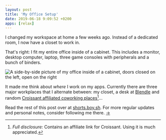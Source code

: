 ```yaml
---
layout: post
title: 'My Office Setup'
date: 2019-06-18 9:09:52 +0200
apps: [relax]
---
```

I changed my workspace at home a few weeks ago. Instead of a dedicated room, I now have a closet to work in.

That's right: I fit my entire office inside of a cabinet. This includes a monitor, desktop computer, laptop, three game consoles with peripherals and a bunch of binders.

![A side-by-side picture of my office inside of a cabinet, doors closed on the left, open on the right](/assets/blog/closet-office.jpg)

It made me think about _where_ I work on my apps. Currently there are three major workplaces that I alternate between: my closet, a desk at [Blendle](https://www.blendle.com) and random [Croissant affiliated coworking places](https://www.getcroissant.com/a/boy26)[^croissantaff]...

Read the rest of this post over at [shorts.boy.sh](https://shorts.boy.sh/2019/06/18/my-office). For more regular updates and personal notes, consider following me there. [&rarr;](https://shorts.boy.sh/2019/06/18/my-office)

[^croissantaff]:_Full disclosure:_ Contains an affiliate link for Croissant. Using it is much appreciated.
